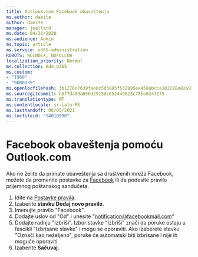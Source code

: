 ```yaml
---
title: Outlook.com Facebook obaveštenja
ms.author: daeite
author: daeite
manager: joallard
ms.date: 04/21/2020
ms.audience: Admin
ms.topic: article
ms.service: o365-administration
ROBOTS: NOINDEX, NOFOLLOW
localization_priority: Normal
ms.collection: Adm_O365
ms.custom:
- "1968"
- "9000339"
ms.openlocfilehash: 3b1276c7639fae8c5d3885f532995ea458abcca102288e82a9324a2f5d4bcfee
ms.sourcegitcommit: b5f7da89a650d2915dc652449623c78be6247175
ms.translationtype: MT
ms.contentlocale: sr-Latn-RS
ms.lasthandoff: 08/05/2021
ms.locfileid: "54010990"
---
```

# <a name="facebook-notifications-using-outlookcom"></a>Facebook obaveštenja pomoću Outlook.com

Ako ne želite da primate obaveštenja sa društvenih mreža Facebook, možete da promenite postavke za [Facebook](https://aka.ms/facebook-notifications-settings) ili da podesite pravilo prijemnog poštanskog sandučeta.

1. Idite na [Postavke pravila](https://outlook.live.com/mail/options/mail/rules/inboxRules).
1. Izaberite **stavku Dodaj novo pravilo**.
1. Imenujte pravilo "Facebook".
1. Dodajte uslov od "Od" i unesite "notification@facebookmail.com"
1. Dodajte radnju "Izbriši". Izbor stavke "Izbriši" znači da poruke ostaju u fascikli "Izbrisane stavke" i mogu se oporaviti. Ako izaberete stavku "Označi kao neželjeno", poruke će automatski biti izbrisane i nije ih moguće oporaviti.
1. Izaberite **Sačuvaj**.